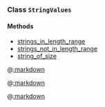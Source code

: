 ### Class ```StringValues```

#### Methods

- [strings_in_length_range](#method-strings_in_length_range)
- [strings_not_in_length_range](#method-strings_not_in_length_range)
- [string_of_size](#method-string_of_size)

@[:markdown](strings_in_length_range/template.md)

@[:markdown](strings_not_in_length_range/template.md)

@[:markdown](string_of_size/template.md)
